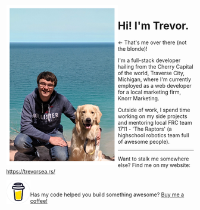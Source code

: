 <img align="left" width=300 src="img/tucker-and-i-bordered.jpg" alt="My dog Tucker and I." />

# Hi! I'm Trevor.

← That's me over there (not the blonde)!

I'm a full-stack developer hailing from the Cherry Capital of the world, Traverse City, Michigan, where I'm currently employed as a web developer for a local
marketing firm, Knorr Marketing.

Outside of work, I spend time working on my side projects and mentoring local FRC team 1711 - 'The Raptors' (a highschool robotics team full of awesome people).
 
  
  
___
Want to stalk me somewhere else? Find me on my website: https://trevorsea.rs/

<a href="https://www.buymeacoffee.com/trevorsears">
<img align="left" height=65 src="img/buymeacoffee-background.png" />
</a>
 
 
Has my code helped you build something awesome? [Buy me a coffee!](https://www.buymeacoffee.com/trevorsears)
